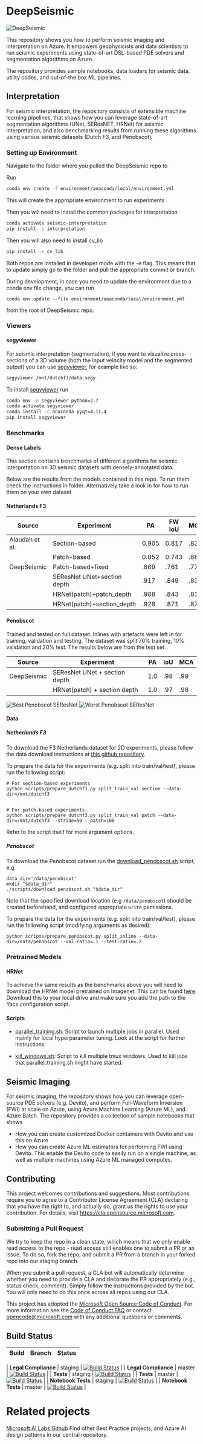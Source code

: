 # DeepSeismic
![DeepSeismic](./assets/DeepSeismicLogo.jpg )

This repository shows you how to perform seismic imaging and interpretation on Azure. It empowers geophysicists and data scientists to run seismic experiments using state-of-art DSL-based PDE solvers and segmentation algorithms on Azure.  

The repository provides sample notebooks, data loaders for seismic data, utility codes, and out-of-the box ML pipelines.


## Interpretation
For seismic interpretation, the repository consists of extensible machine learning pipelines, that shows how you can leverage state-of-art segmentation algorithms (UNet, SEResNET, HRNet) for seismic interpretation, and also benchmarking results from running these algorithms using various seismic datasets (Dutch F3, and Penobscot).

### Setting up Environment
Navigate to the folder where you pulled the DeepSeismic repo to

Run
```bash
conda env create -f environment/anaconda/local/environment.yml
```
This will create the appropriate environment to run experiments

Then you will need to install the common packages for interpretation
```bash
conda activate seismic-interpretation
pip install -e interpretation
```

Then you will also need to install cv_lib
```bash
pip install -e cv_lib
```

Both repos are installed in developer mode with the -e flag. This means that to update simply go to the folder and pull the appropriate commit or branch. 

During development, in case you need to update the environment due to a conda env file change, you can run
```
conda env update --file environment/anaconda/local/environment.yml
```
from the root of DeepSeismic repo.

### Viewers

#### segyviewer

For seismic interpretation (segmentation), if you want to visualize cross-sections of a 3D volume (both the input velocity model and the segmented output) you can use
[segyviewer](https://github.com/equinor/segyviewer), for example like so:
```bash
segyviewer /mnt/dutchf3/data.segy
```

To install [segyviewer](https://github.com/equinor/segyviewer) run
```bash
conda env -n segyviewer python=2.7
conda activate segyviewer
conda install -c anaconda pyqt=4.11.4
pip install segyviewer
```

### Benchmarks

#### Dense Labels

This section contains benchmarks of different algorithms for seismic interpretation on 3D seismic datasets with densely-annotated data.

Below are the results from the models contained in this repo. To run them check the instructions in <benchmarks> folder. Alternatively take a look in <examples> for how to run them on your own dataset

#### Netherlands F3

|    Source        |    Experiment                     |    PA       |    FW IoU    |    MCA     |
|------------------|-----------------------------------|-------------|--------------|------------|
|    Alaudah et al.|    Section-based                  |    0.905    |    0.817     |    .832    |
|                  |    Patch-based                    |    0.852    |    0.743     |    .689    |
|    DeepSeismic   |    Patch-based+fixed              |    .869     |    .761      |    .775    |
|                  |    SEResNet UNet+section depth    |    .917     |    .849      |    .834    |
|                  |    HRNet(patch)+patch_depth       |    .908     |    .843      |    .837    |
|                  |    HRNet(patch)+section_depth     |    .928     |    .871      |    .871    |

#### Penobscot

Trained and tested on full dataset. Inlines with artefacts were left in for training, validation and testing.
The dataset was split 70% training, 10% validation and 20% test. The results below are from the test set

|    Source        |    Experiment                       |    PA       |    IoU       |    MCA     |
|------------------|-------------------------------------|-------------|--------------|------------|
|    DeepSeismic   |    SEResNet UNet + section depth    |    1.0      |    .98        |    .99    |
|                  |    HRNet(patch) + section depth     |    1.0      |    .97        |    .98    |

![Best Penobscot SEResNet](assets/penobscot_seresnet_best.png "Best performing inlines, Mask and Predictions from SEResNet")
![Worst Penobscot SEResNet](assets/penobscot_seresnet_worst.png "Worst performing inlines  Mask and Predictions from SEResNet")



#### Data
##### Netherlands F3
To download the F3 Netherlands dataset for 2D experiments, please follow the data download instructions at
[this github repository](https://github.com/olivesgatech/facies_classification_benchmark).

To prepare the data for the experiments (e.g. split into train/val/test), please run the following script:

```
# For section-based experiments
python scripts/prepare_dutchf3.py split_train_val section --data-dir=/mnt/dutchf3


# For patch-based experiments
python scripts/prepare_dutchf3.py split_train_val patch --data-dir=/mnt/dutchf3 --stride=50 --patch=100

```

Refer to the script itself for more argument options.

##### Penobscot
To download the Penobscot dataset run the [download_penobscot.sh](scripts/download_penobscot.sh) script, e.g.

```
data_dir='/data/penobscot'
mkdir "$data_dir"
./scripts/download_penobscot.sh "$data_dir"
```

Note that the specified download location (e.g `/data/penobscot`) should be created beforehand, and configured appropriate `write` pemissions.

To prepare the data for the experiments (e.g. split into train/val/test), please run the following script (modifying arguments as desired):

```
python scripts/prepare_penobscot.py split_inline --data-dir=/data/penobscot --val-ratio=.1 --test-ratio=.2
```

### Pretrained Models
#### HRNet
To achieve the same results as the benchmarks above you will need to download the HRNet model pretrained on Imagenet. This can be found [here](https://1drv.ms/u/s!Aus8VCZ_C_33dKvqI6pBZlifgJk). Download this to your local drive and make sure you add the path to the Yacs configuration script.

#### Scripts
- [parallel_training.sh](scripts/parallel_training.sh): Script to launch multiple jobs in parallel. Used mainly for local hyperparameter tuning. Look at the script for further instructions

- [kill_windows.sh](scripts/kill_windows.sh): Script to kill multiple tmux windows. Used to kill jobs that parallel_training.sh might have started.


## Seismic Imaging
For seismic imaging, the repository shows how you can leverage open-source PDE solvers (e.g. Devito), and perform Full-Waveform Inversion (FWI) at scale on Azure, using Azure Machine Learning (Azure ML), and Azure Batch. The repository provides a collection of sample notebooks that shows 

* How you can create customized Docker containers with Devito and use this on Azure
* How you can create Azure ML estimators for performing FWI using Devito. 
This enable the Devito code to easily run on a single machine, as well as multiple machines using Azure ML managed computes.


## Contributing

This project welcomes contributions and suggestions. Most contributions require you to agree to a Contributor License Agreement (CLA) declaring that you have the right to, and actually do, grant us the rights to use your contribution. For details, visit https://cla.opensource.microsoft.com.

### Submitting a Pull Request

We try to keep the repo in a clean state, which means that we only enable read access to the repo - read access still enables one to submit a PR or an issue. To do so, fork the repo, and submit a PR from a branch in your forked repo into our staging branch.

When you submit a pull request, a CLA bot will automatically determine whether you need to provide a CLA and decorate the PR appropriately (e.g., status check, comment). Simply follow the instructions provided by the bot. You will only need to do this once across all repos using our CLA.

This project has adopted the [Microsoft Open Source Code of Conduct](https://opensource.microsoft.com/codeofconduct/). For more information see the [Code of Conduct FAQ](https://opensource.microsoft.com/codeofconduct/faq/) or contact [opencode@microsoft.com](mailto:opencode@microsoft.com) with any additional questions or comments.

## Build Status
| Build | Branch | Status |
| --- | --- | --- |

| **Legal Compliance** | staging | [![Build Status](https://dev.azure.com/best-practices/deepseismic/_apis/build/status/microsoft.ComponentGovernance?branchName=staging)](https://dev.azure.com/best-practices/deepseismic/_build/latest?definitionId=110&branchName=staging) |
| **Legal Compliance** | master | [![Build Status](https://dev.azure.com/best-practices/deepseismic/_apis/build/status/microsoft.ComponentGovernance?branchName=master)](https://dev.azure.com/best-practices/deepseismic/_build/latest?definitionId=110&branchName=master) |
| **Tests** | staging | [![Build Status](https://dev.azure.com/best-practices/deepseismic/_apis/build/status/microsoft.Tests?branchName=staging)](https://dev.azure.com/best-practices/deepseismic/_build/latest?definitionId=111&branchName=staging) |
| **Tests** | master | [![Build Status](https://dev.azure.com/best-practices/deepseismic/_apis/build/status/microsoft.Tests?branchName=master)](https://dev.azure.com/best-practices/deepseismic/_build/latest?definitionId=111&branchName=master) |
| **Notebook Tests** | staging | [![Build Status](https://dev.azure.com/best-practices/deepseismic/_apis/build/status/microsoft.Notebooks?branchName=staging)](https://dev.azure.com/best-practices/deepseismic/_build/latest?definitionId=120&branchName=staging) |
| **Notebook Tests** | master | [![Build Status](https://dev.azure.com/best-practices/deepseismic/_apis/build/status/microsoft.Notebooks?branchName=master)](https://dev.azure.com/best-practices/deepseismic/_build/latest?definitionId=120&branchName=master) |

# Related projects

[Microsoft AI Labs Github](https://aka.ms/ai-labs) Find other Best Practice projects, and Azure AI design patterns in our central repository. 
